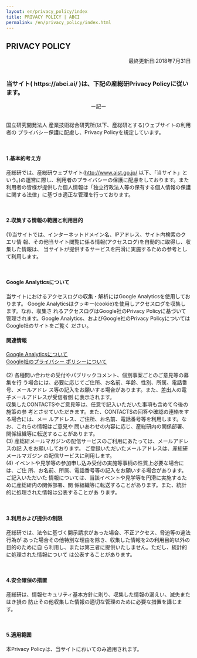 ```yaml
---
layout: en/privacy_policy/index
title: PRIVACY POLICY | ABCI
permalink: /en/privacy_policy/index.html
---
```



<h2 class="h2">PRIVACY POLICY</h2>
<div align="right">最終更新日:2018年7月31日</div><br />
<h3 class="h3">当サイト( https://abci.ai/ )は、下記の産総研Privacy Policyに従います。</h3>

<div class="c">
<div class="h4" align="center">ー記ー</div><br />
<P>国立研究開発法人 産業技術総合研究所(以下、産総研とする)ウェブサイトの利用者の プライバシー保護に配慮し、Privacy Policyを規定しています。</P><br />


<h4 class="h4">1.基本的考え方</h4>
<p>産総研では、産総研ウェブサイト(<a href="http://www.aist.go.jp/" target="_blank"><u>http://www.aist.go.jp/</u></a> 以下、「当サイト」という。)の運営に際し、利用者のプライバシーの保護に配慮をしております。また利用者の皆様が提供した個人情報は「独立行政法人等の保有する個人情報の保護に関する法律」に基づき適正な管理を行っております。</p><br />

<h4 class="h4">2.収集する情報の範囲と利用目的</h4>
<p>(1)当サイトでは、インターネットドメイン名、IPアドレス、サイト内検索のクエリ情 報、その他当サイト閲覧に係る情報(アクセスログ)を自動的に取得し、収集した情報は、 当サイトが提供するサービスを円滑に実施するための参考として利用します。</p><br />

<h4 class="h4">Google Analyticsについて</h4>
<p>当サイトにおけるアクセスログの収集・解析にはGoogle Analyticsを使用しております。 Google Analyticsはクッキー(cookie)を使用しアクセスログを収集します。なお、収集さ れるアクセスログはGoogle社のPrivacy Policyに基づいて管理されます。Google Analytics、およびGoogle社のPrivacy PolicyについてはGoogle社のサイトをご覧く ださい。</p>


<h4 class="h4">関連情報</h4>
<p><a href="https://marketingplatform.google.com/about/" target="_blank"><u>Google Analyticsについて</u></a><br /><a href="https://policies.google.com/privacy?hl=ja" target="_blank"><u>Google社のプライバシー ポリシーについて</u></a><br /><br />
(2) 各種問い合わせの受付やパブリックコメント、個別事案ごとのご意見等の募集を行 う場合には、必要に応じてご住所、お名前、年齢、性別、所属、電話番号、メールアドレ ス等の記入をお願いする場合があります。また、差出人の電子メールアドレスが受信者側 に表示されます。<br />
収集したCONTACTSやご意見等は、任意で記入いただいた事項も含めて今後の施策の参 考とさせていただきます。また、CONTACTSの回答や確認の連絡をする場合には、メー ルアドレス、ご住所、お名前、電話番号等を利用します。なお、これらの情報はご意見や 問いあわせの内容に応じ、産総研内の関係部署、関係組織等に転送することがあります。<br />
 (3) 産総研メールマガジンの配信サービスのご利用にあたっては、メールアドレスの記 入をお願いしております。 ご登録いただいたメールアドレスは、産総研メールマガジン の配信サービスに利用します。<br />
(4) イベントや見学等の参加申し込み受付の実施等事柄の性質上必要な場合には、ご住 所、お名前、所属、電話番号等の記入をお願いする場合があります。 ご記入いただいた 情報については、当該イベントや見学等を円滑に実施するために産総研内の関係部署、関 係組織等に転送することがあります。また、統計的に処理された情報は公表することがあ ります。
</p><br />

<h4 class="h4">3.利用および提供の制限</h4>
<p>産総研では、法令に基づく開示請求があった場合、不正アクセス、脅迫等の違法行為が あった場合その他特別な理由を除き、収集した情報を2の利用目的以外の目的のために自 ら利用し、または第三者に提供いたしません。ただし、統計的に処理された情報について は公表することがあります。</p><br />
<h4 class="h4">4.安全確保の措置</h4>
<p>産総研は、情報セキュリティ基本方針に則り、収集した情報の漏えい、滅失またはき損の 防止その他収集した情報の適切な管理のために必要な措置を講じます。</p><br />

<h4 class="h4">5.適用範囲</h4>
<p>本Privacy Policyは、当サイトにおいてのみ適用されます。</p>

